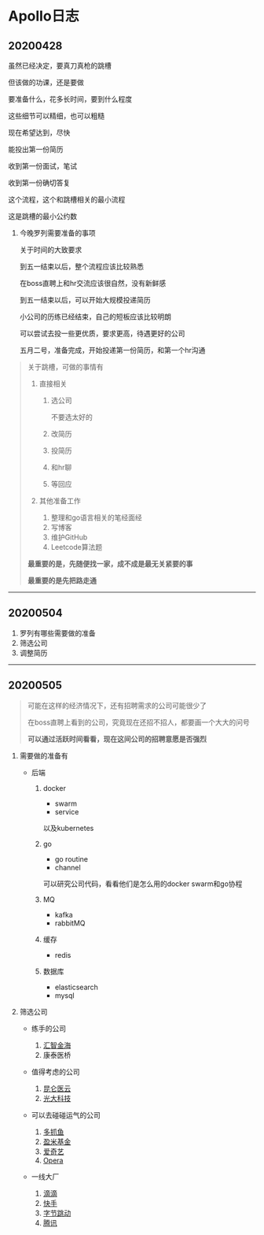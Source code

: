 # Apollo日志

## 20200428

虽然已经决定，要真刀真枪的跳槽

但该做的功课，还是要做

要准备什么，花多长时间，要到什么程度

这些细节可以精细，也可以粗糙

现在希望达到，尽快

能投出第一份简历

收到第一份面试，笔试

收到第一份确切答复

这个流程，这个和跳槽相关的最小流程

这是跳槽的最小公约数



1. 今晚罗列需要准备的事项

   

   关于时间的大致要求

   到五一结束以后，整个流程应该比较熟悉

   在boss直聘上和hr交流应该很自然，没有新鲜感

   到五一结束以后，可以开始大规模投递简历

   小公司的历练已经结束，自己的短板应该比较明朗

   可以尝试去投一些更优质，要求更高，待遇更好的公司

   

   五月二号，准备完成，开始投递第一份简历，和第一个hr沟通

   



> 关于跳槽，可做的事情有
>
> 1. 直接相关
>
>    1. 选公司
>
>       不要选太好的
>
>    2. 改简历
>    3. 投简历
>    4. 和hr聊
>    5. 等回应
>
> 2. 其他准备工作
>
>    1. 整理和go语言相关的笔经面经
>    2. 写博客
>    3. 维护GitHub
>    4. Leetcode算法题
>
> **最重要的是，先随便找一家，成不成是最无关紧要的事**
>
> **最重要的是先把路走通**

---

## 20200504

1. 罗列有哪些需要做的准备
2. 筛选公司
3. 调整简历

---

## 20200505

> 可能在这样的经济情况下，还有招聘需求的公司可能很少了
>
> 在boss直聘上看到的公司，究竟现在还招不招人，都要画一个大大的问号
>
> **可以通过活跃时间看看，现在这间公司的招聘意愿是否强烈**

1. 需要做的准备有

   + 后端

     1. docker

        + swarm
        + service

        以及kubernetes

     2. go

        + go routine
        + channel

        可以研究公司代码，看看他们是怎么用的docker swarm和go协程

     3. MQ

        + kafka
        + rabbitMQ

     4. 缓存

        + redis

     5. 数据库

        + elasticsearch
        + mysql

2. 筛选公司

   + 练手的公司

     1. [汇智金海](company/汇智金海/)
     2. 康泰医桥

   + 值得考虑的公司

     1. [昆仑医云](company/昆仑医云/)
     2. [光大科技](company/光大科技/)

   + 可以去碰碰运气的公司

     1. [多抓鱼](company/多抓鱼/)
     2. [盈米基金](company/盈米基金/)
     3. [爱奇艺](company/爱奇艺/)
     4. [Opera](company/Opera/)

   + 一线大厂

     1. [滴滴](company/滴滴/)
     2. [快手](company/快手/)
     3. [字节跳动](company/字节跳动/)
     4. [腾讯](company/腾讯/)

     
































